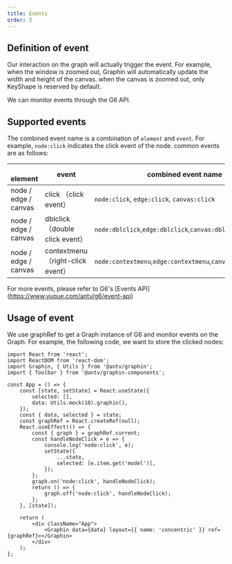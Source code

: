 ```yaml
---
title: Events
order: 3
---
```


## Definition of event

Our interaction on the graph will actually trigger the event. For example, when the window is zoomed out, Graphin will automatically update the width and height of the canvas. when the canvas is zoomed out, only KeyShape is reserved by default.

We can monitor events through the G6 API.

## Supported events

The combined event name is a combination of `element` and `event`. For example, `node:click` indicates the click event of the node. common events are as follows:

|   element               | event                         | combined event name                                               |
| -------------------- | ---------------------------- | ---------------------------------------------------------- |
| node / edge / canvas | click （click event）           | `node:click`, `edge:click`, `canvas:click`                 |
| node / edge / canvas | dblclick （double click event）        | `node:dblclick`,`edge:dblclick`,`canvas:dblclick`          |
| node / edge / canvas | contextmenu （right-click event） | `node:contextmenu`,`edge:contextmenu`,`canvas:contextmenu` |

For more events, please refer to G6's [Events API] (https://www.yuque.com/antv/g6/event-api)

## Usage of event 

We use graphRef to get a Graph instance of G6 and monitor events on the Graph. For example, the following code, we want to store the clicked nodes:

```tsx
import React from 'react';
import ReactDOM from 'react-dom';
import Graphin, { Utils } from '@antv/graphin';
import { Toolbar } from '@antv/graphin-components';

const App = () => {
    const [state, setState] = React.useState({
        selected: [],
        data: Utils.mock(10).graphin(),
    });
    const { data, selected } = state;
    const graphRef = React.createRef(null);
    React.useEffect(() => {
        const { graph } = graphRef.current;
        const handleNodeClick = e => {
            console.log('node:click', e);
            setState({
                ...state,
                selected: [e.item.get('model')],
            });
        };
        graph.on('node:click', handleNodeClick);
        return () => {
            graph.off('node:click', handleNodeClick);
        };
    }, [state]);

    return (
        <div className="App">
            <Graphin data={data} layout={{ name: 'concentric' }} ref={graphRef}></Graphin>
        </div>
    );
};
```
